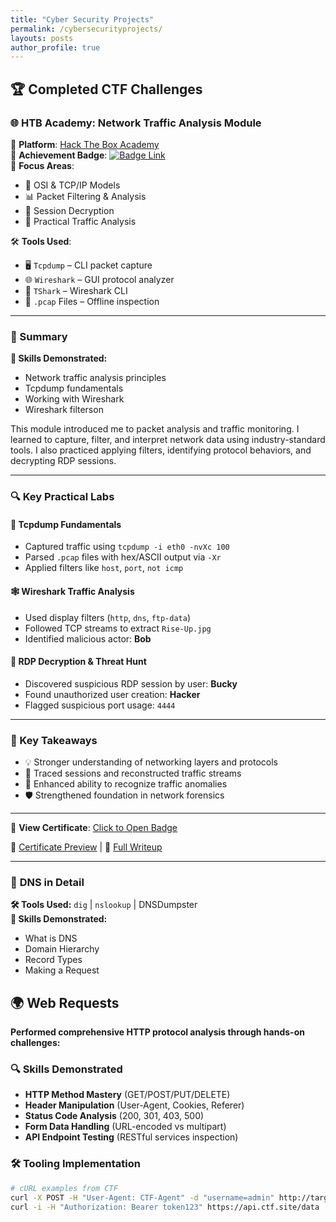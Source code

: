 ```yaml
---
title: "Cyber Security Projects"
permalink: /cybersecurityprojects/
layouts: posts
author_profile: true
---
```


## 🏆 Completed CTF Challenges


### 🌐 HTB Academy: Network Traffic Analysis Module

🎲 **Platform**: [Hack The Box Academy](https://academy.hackthebox.com/)  
🏅 **Achievement Badge**: [![Badge Link](https://academy.hackthebox.com/images/badges/network-traffic-analysis.svg)](https://academy.hackthebox.com/achievement/1918558/81)  
🧠 **Focus Areas**:  
- 🔄 OSI & TCP/IP Models  
- 📊 Packet Filtering & Analysis  
- 🔐 Session Decryption  
- 🧰 Practical Traffic Analysis  

🛠️ **Tools Used**:  
- 🖥️ `Tcpdump` – CLI packet capture  
- 🌐 `Wireshark` – GUI protocol analyzer  
- 🔧 `TShark` – Wireshark CLI  
- 📁 `.pcap` Files – Offline inspection

---

### 📝 Summary
**📌 Skills Demonstrated:**
- Network traffic analysis principles
- Tcpdump fundamentals
- Working with Wireshark
- Wireshark filterson

This module introduced me to packet analysis and traffic monitoring. I learned to capture, filter, and interpret network data using industry-standard tools. I also practiced applying filters, identifying protocol behaviors, and decrypting RDP sessions.

---

### 🔍 Key Practical Labs

#### 🧪 Tcpdump Fundamentals
- Captured traffic using `tcpdump -i eth0 -nvXc 100`
- Parsed `.pcap` files with hex/ASCII output via `-Xr`
- Applied filters like `host`, `port`, `not icmp`

#### 🕸️ Wireshark Traffic Analysis
- Used display filters (`http`, `dns`, `ftp-data`)
- Followed TCP streams to extract `Rise-Up.jpg`
- Identified malicious actor: **Bob**

#### 🔐 RDP Decryption & Threat Hunt
- Discovered suspicious RDP session by user: **Bucky**
- Found unauthorized user creation: **Hacker**
- Flagged suspicious port usage: `4444`

---

### 🧠 Key Takeaways

- 💡 Stronger understanding of networking layers and protocols  
- 🧵 Traced sessions and reconstructed traffic streams  
- 🔎 Enhanced ability to recognize traffic anomalies  
- 🛡️ Strengthened foundation in network forensics

---

📌 **View Certificate**: [Click to Open Badge](https://academy.hackthebox.com/achievement/1918558/81)


📸 [Certificate Preview](#) | 📝 [Full Writeup](#)

---

### 🔎 **DNS in Detail**  
**🛠️ Tools Used:** `dig` | `nslookup` | DNSDumpster  
**📌 Skills Demonstrated:**  
- What is DNS
- Domain Hierarchy
- Record Types
- Making a Request

## 🌍 Web Requests 

**Performed comprehensive HTTP protocol analysis through hands-on challenges:**  

### 🔍 Skills Demonstrated
- **HTTP Method Mastery** (GET/POST/PUT/DELETE)  
- **Header Manipulation** (User-Agent, Cookies, Referer)  
- **Status Code Analysis** (200, 301, 403, 500)  
- **Form Data Handling** (URL-encoded vs multipart)  
- **API Endpoint Testing** (RESTful services inspection)  

### 🛠️ Tooling Implementation
```bash
# cURL examples from CTF
curl -X POST -H "User-Agent: CTF-Agent" -d "username=admin" http://target.site/login
curl -i -H "Authorization: Bearer token123" https://api.ctf.site/data
